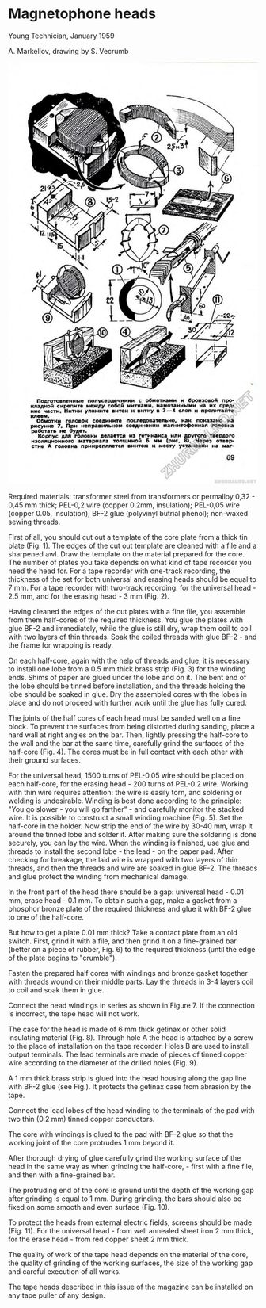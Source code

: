 # Magnetophone heads

Young Technician, January 1959

A. Markellov, drawing by S. Vecrumb

![](page0080.jpg)

Required materials: transformer steel from transformers or permalloy 0,32 - 0,45 mm thick; PEL-0,2 wire 
(copper 0.2mm, insulation); PEL-0,05 wire (copper 0.05, insulation); BF-2 glue (polyvinyl 
butrial phenol); non-waxed sewing threads.

First of all, you should cut out a template of the core plate from a thick tin plate (Fig. 1). The edges of the cut 
out template are cleaned with a file and a sharpened awl. Draw the template on the material prepared for the core. 
The number of plates you take depends on what kind of tape recorder you need the head 
for. For a tape recorder with one-track recording, the thickness of the set for both universal and erasing heads 
should be equal to 7 mm. For a tape recorder with two-track recording: for the universal head - 2.5 mm, and for the 
erasing head - 3 mm (Fig. 2).

Having cleaned the edges of the cut plates with a fine file, you assemble from them half-cores of the required 
thickness. You glue the plates with glue BF-2 and immediately, while the glue is still dry, wrap them coil to coil 
with two layers of thin threads. Soak the coiled threads with glue BF-2 - and the frame for wrapping is ready.

On each half-core, again with the help of threads and glue, it is necessary to install one lobe from a 0.5 mm thick 
brass strip (Fig. 3) for the winding ends. Shims of paper are glued under the lobe and on it. The bent end of the 
lobe should be tinned before installation, and the threads holding the lobe should be soaked in glue. Dry the 
assembled cores with the lobes in place and do not proceed with further work until the glue has fully cured.

The joints of the half cores of each head must be sanded well on a fine block. To prevent the surfaces from being 
distorted during sanding, place a hard wall at right angles on the bar. Then, lightly pressing the half-core to the 
wall and the bar at the same time, carefully grind the surfaces of the half-core (Fig. 4). The cores must be in full 
contact with each other with their ground surfaces.

For the universal head, 1500 turns of PEL-0.05 wire should be placed on each half-core, for the erasing head - 200 
turns of PEL-0.2 wire. Working with thin wire requires attention: the wire is easily torn, and soldering or welding 
is undesirable. Winding is best done according to the principle: "You go slower - you will go farther" - and 
carefully monitor the stacked wire. It is possible to construct a small winding machine (Fig. 5). Set the half-core 
in the holder. Now strip the end of the wire by 30-40 mm, wrap it around the tinned lobe and solder it. After 
making sure the soldering is done securely, you can lay the wire. When the winding is finished, use glue and threads 
to install the second lobe - the lead - on the paper pad. After checking for breakage, the laid wire is wrapped with 
two layers of thin threads, and then the threads and wire are soaked in glue BF-2. The threads and glue protect the 
winding from mechanical damage.

In the front part of the head there should be a gap: universal head - 0.01 mm, erase head - 0.1 mm. To obtain such a 
gap, make a gasket from a phosphor bronze plate of the required thickness and glue it with BF-2 glue to one of the 
half-core.

But how to get a plate 0.01 mm thick? Take a contact plate from an old switch. First, grind it with a file, and then 
grind it on a fine-grained bar (better on a piece of rubber, Fig. 6) to the required thickness (until the edge of 
the plate begins to "crumble").

Fasten the prepared half cores with windings and bronze gasket together with threads wound on their middle parts. 
Lay the threads in 3-4 layers coil to coil and soak them in glue.

Connect the head windings in series as shown in Figure 7. If the connection is incorrect, the tape head will not 
work.

The case for the head is made of 6 mm thick getinax or other solid insulating material (Fig. 8). Through hole A the 
head is attached by a screw to the place of installation on the tape recorder. Holes B are used to install output 
terminals. The lead terminals are made of pieces of tinned copper wire according to the diameter of the drilled 
holes (Fig. 9).


A 1 mm thick brass strip is glued into the head housing along the gap line with BF-2 glue (see Fig.). It protects 
the getinax case from abrasion by the tape.

Connect the lead lobes of the head winding to the terminals of the pad with two thin (0.2 mm) tinned copper 
conductors.

The core with windings is glued to the pad with BF-2 glue so that the working joint of the core protrudes 1 mm 
beyond it.

After thorough drying of glue carefully grind the working surface of the head in the same way as when grinding the 
half-core, - first with a fine file, and then with a fine-grained bar.

The protruding end of the core is ground until the depth of the working gap after grinding is equal to 1 mm. During 
grinding, the bars should also be fixed on some smooth and even surface (Fig. 10).

To protect the heads from external electric fields, screens should be made (Fig. 11). For the universal head - from 
well annealed sheet iron 2 mm thick, for the erase head - from red copper sheet 2 mm thick.

The quality of work of the tape head depends on the material of the core, the quality of grinding of the working 
surfaces, the size of the working gap and careful execution of all works.

The tape heads described in this issue of the magazine can be installed on any tape puller of any design.
